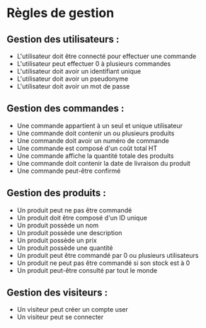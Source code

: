 # Règles de gestion

## Gestion des utilisateurs :

- L'utilisateur doit être connecté pour effectuer une commande
- L'utilisateur peut effectuer 0 à plusieurs commandes
- L'utilisateur doit avoir un identifiant unique
- L'utilisateur doit avoir un pseudonyme
- L'utilisateur doit avoir un mot de passe

## Gestion des commandes :

- Une commande appartient à un seul et unique utilisateur
- Une commande doit contenir un ou plusieurs produits
- Une commande doit avoir un numéro de commande
- Une commande est composé d'un coût total HT
- Une commande affiche la quantité totale des produits
- Une commande doit contenir la date de livraison du produit
- Une commande peut-être confirmé

## Gestion des produits :

- Un produit peut ne pas être commandé
- Un produit doit être composé d'un ID unique
- Un produit possède un nom
- Un produit possède une description
- Un produit possède un prix
- Un produit possède une quantité
- Un produit peut être commandé par 0 ou plusieurs utilisateurs
- Un produit ne peut pas être commandé si son stock est à 0
- Un produit peut-être consulté par tout le monde

## Gestion des visiteurs :

- Un visiteur peut créer un compte user
- Un visiteur peut se connecter